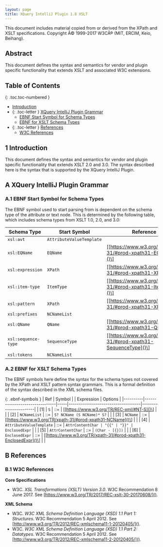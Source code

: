```yaml
---
layout: page
title: XQuery IntelliJ Plugin 1.8 XSLT
---
```


This document includes material copied from or derived from the XPath
and XSLT specifications. Copyright Â© 1999-2017 W3CÂ® (MIT, ERCIM, Keio,
Beihang).

## Abstract
This document defines the syntax and semantics for vendor and plugin specific
functionality that extends XSLT and associated W3C extensions.

## Table of Contents

{: .toc.toc-numbered }
- [Introduction](#1-introduction)
- {: .toc-letter } [XQuery IntelliJ Plugin Grammar](#a-xquery-intellij-plugin-grammar)
  - [EBNF Start Symbol for Schema Types](#a1-ebnf-start-symbol-for-schema-types)
  - [EBNF for XSLT Schema Types](#a2-ebnf-for-xslt-schema-types)
- {: .toc-letter } [References](#b-references)
  - [W3C References](#b1-w3c-references)

## 1 Introduction
This document defines the syntax and semantics for vendor and plugin specific
functionality that extends XSLT 2.0 and 3.0. The syntax described here is the
syntax that is supported by the XQuery IntelliJ Plugin.

## A XQuery IntelliJ Plugin Grammar

### A.1 EBNF Start Symbol for Schema Types
The EBNF symbol used to start parsing from is dependent on the schema type of the
attribute or text node. This is determined by the following table, which includes
schema types from XSLT 1.0, 2.0, and 3.0:

| Schema Type         | Start Symbol             | Reference                                                         |
|---------------------|--------------------------|-------------------------------------------------------------------|
| `xsl:avt`           | `AttributeValueTemplate` |                                                                   |
| `xsl:EQName`        | `EQName`                 | \[[https://www.w3.org/TR/xpath-31/#prod-xpath31-EQName]()\]       |
| `xsl:expression`    | `XPath`                  | \[[https://www.w3.org/TR/xpath-31/#prod-xpath31-XPath]()\]        |
| `xsl:item-type`     | `ItemType`               | \[[https://www.w3.org/TR/xpath-31/#prod-xpath31-ItemType]()\]     |
| `xsl:pattern`       | `XPath`                  | \[[https://www.w3.org/TR/xpath-31/#prod-xpath31-XPath]()\]        |
| `xsl:prefixes`      | `NCNameList`             |                                                                   |
| `xsl:QName`         | `QName`                  | \[[https://www.w3.org/TR/xpath-31/#prod-xpath31-QName]()\]        |
| `xsl:sequence-type` | `SequenceType`           | \[[https://www.w3.org/TR/xpath-31/#prod-xpath31-SequenceType]()\] |
| `xsl:tokens`        | `NCNameList`             |                                                                   |

### A.2 EBNF for XSLT Schema Types
The EBNF symbols here define the syntax for the schema types not covered by the
XPath and XSLT pattern syntax grammars. This is a formal definition of the syntax
described in the XML schema files.

{: .ebnf-symbols }
| Ref      | Symbol                         |     | Expression                          | Options               |
|----------|--------------------------------|-----|-------------------------------------|-----------------------|
| \[1\]    | `S`                            | ::= | \[[https://www.w3.org/TR/REC-xml/#NT-S]()\] |               |
| \[2\]    | `NCNameList`                   | ::= | `S? NCName (S NCName)* S?`          |                       |
| \[3\]    | `NCName`                       | ::= | \[[https://www.w3.org/TR/xpath-31/#prod-xpath31-NCName]()\] | |
| \[4\]    | `AttributeValueTemplate`       | ::= | `AttrContentChar | "{{" | "}}" | EnclosedExpr` |            |
| \[5\]    | `AttrContentChar`              | ::= | `(Char - [{}])`                     |                       |
| \[6\]    | `EnclosedExpr`                 | ::= | \[[https://www.w3.org/TR/xpath-31/#prod-xpath31-EnclosedExpr]()\] | |

## B References

### B.1 W3C References
__Core Specifications__
*  W3C. *XSL Transformations (XSLT) Version 3.0*. W3C Recommendation 8 June 2017.
   See [https://www.w3.org/TR/2017/REC-xslt-30-20170608/]().

__XML Schema__
*  W3C. *W3C XML Schema Definition Language (XSD) 1.1 Part 1: Structures*. W3C
   Recommendation 5 April 2012. See
   [http://www.w3.org/TR/2012/REC-xmlschema11-1-20120405/]().
*  W3C. *W3C XML Schema Definition Language (XSD) 1.1 Part 2: Datatypes*. W3C
   Recommendation 5 April 2012. See
   [http://www.w3.org/TR/2012/REC-xmlschema11-2-20120405/]().
